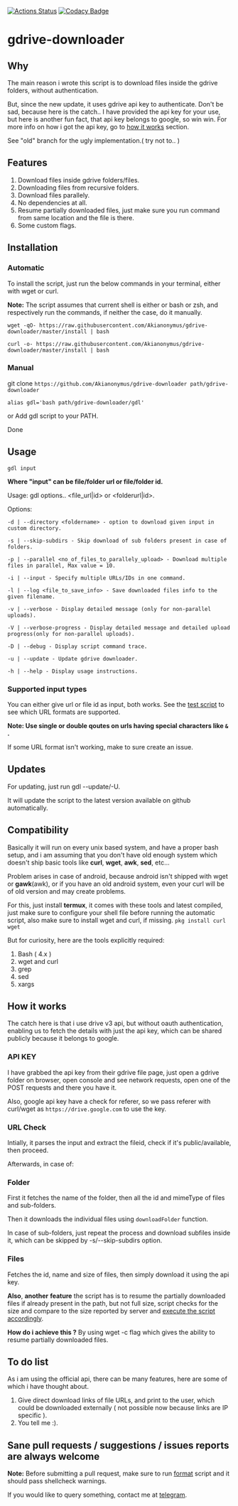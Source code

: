 [![Actions Status](https://github.com/Akianonymus/gdrive-downloader/workflows/Checks/badge.svg)](https://github.com/akianonymus/Checks/actions)
[![Codacy Badge](https://api.codacy.com/project/badge/Grade/f524510e62654ab5bcd2ec460e9efcf9)](https://www.codacy.com/manual/Akianonymus/gdrive-downloader?utm_source=github.com&amp;utm_medium=referral&amp;utm_content=Akianonymus/gdrive-downloader&amp;utm_campaign=Badge_Grade)

# gdrive-downloader

## Why

The main reason i wrote this script is to download files inside the gdrive folders, without authentication.

But, since the new update, it uses gdrive api key to authenticate. Don't be sad, because here is the catch..
I have provided the api key for your use, but here is another fun fact, that api key belongs to google, so win win.
For more info on how i got the api key, go to [how it works](https://github.com/Akianonymus/gdrive-downloader#how-it-works) section.

See "old" branch for the ugly implementation.( try not to.. )

## Features

1.  Download files inside gdrive folders/files.
2.  Downloading files from recursive folders.
3.  Download files parallely.
4.  No dependencies at all.
5.  Resume partially downloaded files, just make sure you run command from same location and the file is there.
6.  Some custom flags.

## Installation

### Automatic

To install the script, just run the below commands in your terminal, either with wget or curl.

**Note:** The script assumes that current shell is either or bash or zsh, and respectively run the commands, if neither the case, do it manually.

`wget -qO- https://raw.githubusercontent.com/Akianonymus/gdrive-downloader/master/install | bash`

`curl -o- https://raw.githubusercontent.com/Akianonymus/gdrive-downloader/master/install | bash`

### Manual

git clone `https://github.com/Akianonymus/gdrive-downloader path/gdrive-downloader`

`alias gdl='bash path/gdrive-downloader/gdl'`

or Add gdl script to your PATH.

Done

## Usage

`gdl input`

 **Where "input" can be file/folder url or file/folder id.**

Usage: gdl options.. <file_url|id> or <folderurl|id>.

Options:

    -d | --directory <foldername> - option to download given input in custom directory.
  
    -s | --skip-subdirs - Skip download of sub folders present in case of folders.
  
    -p | --parallel <no_of_files_to_parallely_upload> - Download multiple files in parallel, Max value = 10.
  
    -i | --input - Specify multiple URLs/IDs in one command.
  
    -l | --log <file_to_save_info> - Save downloaded files info to the given filename.
  
    -v | --verbose - Display detailed message (only for non-parallel uploads).
  
    -V | --verbose-progress - Display detailed message and detailed upload progress(only for non-parallel uploads).

    -D | --debug - Display script command trace.
  
    -u | --update - Update gdrive downloader.

    -h | --help - Display usage instructions.
  
### Supported input types

You can either give url or file id as input, both works.
See the [test script](https://github.com/Akianonymus/gdrive-downloader/test) to see which URL formats are supported.

 **Note: Use single or double qoutes on urls having special characters like `&` .**

If some URL format isn't working, make to sure create an issue.

## Updates

For updating, just run gdl --update/-U.

It will update the script to the latest version available on github automatically.

## Compatibility

Basically it will run on every unix based system, and have a proper bash setup, and i am assuming that you don't have old enough system which doesn't ship basic tools like **curl**, **wget**, **awk**, **sed**, etc...

Problem arises in case of android, because android isn't shipped with wget or **gawk**(awk), or if you have an old android system, even your curl will be of old version and may create problems.

For this, just install **termux**, it comes with these tools and latest compiled, just make sure to configure your shell file before running the automatic script, also make sure to install wget and curl, if missing.
`pkg install curl wget`

But for curiosity, here are the tools explicitly required:

1.  Bash ( 4.x )
2.  wget and curl
3.  grep
4.  sed
5.  xargs

## How it works

The catch here is that i use drive v3 api, but without oauth authentication, enabling us to fetch the details with just the api key, which can be shared publicly because it belongs to google.

### API KEY

I have grabbed the api key from their gdrive file page, just open a gdrive folder on browser, open console and see network requests, open one of the POST requests and there you have it.

Also, google api key have a check for referer, so we pass referer with curl/wget as `https://drive.google.com` to use the key.

### URL Check

Intially, it parses the input and extract the fileid, check if it's public/available, then proceed.

Afterwards, in case of:

### Folder

First it fetches the name of the folder, then all the id and mimeType of files and sub-folders.

Then it downloads the individual files using `downloadFolder` function.

In case of sub-folders, just repeat the process and download subfiles inside it, which can be skipped by -s/--skip-subdirs option.

### Files

Fetches the id, name and size of files, then simply download it using the api key.

  **Also**, **another** **feature** the script has is to resume the partially downloaded files if already present in the path, but not full size, script checks for the size and compare to the size reported by server and [execute the script accordingly](https://github.com/Akianonymus/gdrive-downloader/blob/master/gdl#L176).

  **How do i achieve this ?**
   By using wget -c flag which gives the ability to resume partially downloaded files.

## To do list

As i am using the official api, there can be many features, here are some of which i have thought about.

1.  Give direct download links of file URLs, and print to the user, which could be downloaded externally ( not possible now because links are IP specific ).
2.  You tell me :).

## Sane pull requests / suggestions / issues reports are always welcome

**Note:** Before submitting a pull request, make sure to run [format](https://github.com/Akianonymus/gdrive-downloader/blob/master/format) script and it should pass shellcheck warnings.

If you would like to query something, contact me at [telegram](https://t.me/Akianonymus).

